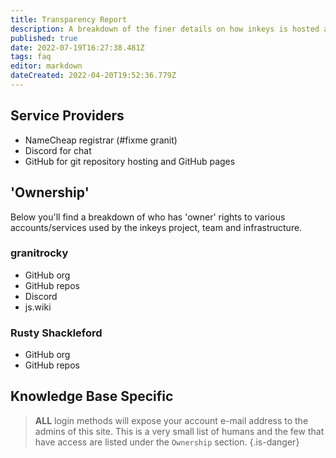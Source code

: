```yaml
---
title: Transparency Report
description: A breakdown of the finer details on how inkeys is hosted and structured
published: true
date: 2022-07-19T16:27:38.481Z
tags: faq
editor: markdown
dateCreated: 2022-04-20T19:52:36.779Z
---
```


## Service Providers

- NameCheap registrar (#fixme granit)
- Discord for chat
- GitHub for git repository hosting and GitHub pages

## 'Ownership'

Below you'll find a breakdown of who has 'owner' rights to various accounts/services used by the inkeys project, team and infrastructure.

### granitrocky

- GitHub org
- GitHub repos
- Discord
- js.wiki

### Rusty Shackleford

- GitHub org
- GitHub repos

## Knowledge Base Specific

> **ALL** login methods will expose your account e-mail address to the admins of this site. This is a very small list of humans and the few that have access are listed under the `Ownership` section.
{.is-danger}
